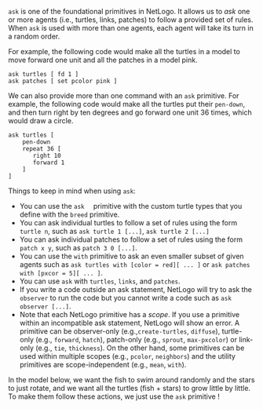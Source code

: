 `ask` is one of the foundational primitives in NetLogo. It allows us to *ask* one or more agents (i.e., turtles, links, patches) to follow a provided set of rules. When `ask` is used with more than one agents, each agent will take its turn in a random order. 



For example, the following code would make all the turtles in a model to move forward one unit and all the patches in a model pink.

```
ask turtles [ fd 1 ] 
ask patches [ set pcolor pink ]
```



We can also provide more than one command with an `ask` primitive. For example, the following code would make all the turtles put their `pen-down`, and then turn right by ten degrees and go forward one unit 36 times, which would draw a circle.

```
ask turtles [
	pen-down
	repeat 36 [
	   right 10
	   forward 1
	]
]
```



Things to keep in mind when using `ask`: 

* You can use the `ask  ` primitive with the custom turtle types that you define with the `breed` primitive. 
* You can ask individual turtles to follow a set of rules using the form `turtle n`, such as `ask turtle 1 [...]`, `ask turtle 2 [...]`
* You can ask individual patches to follow a set of rules using the form `patch x y`, such as `patch 3 0 [...]`.
* You can use the `with` primitive to ask an even smaller subset of given agents such as `ask turtles with [color = red][ ... ]` or `ask patches with [pxcor = 5][ ... ]`.
* You can use `ask` with `turtles`, `links`, and `patches`. 
* If you write a code outside an ask statement, NetLogo will try to ask the `observer` to run the code but you cannot write a code such as `ask observer [...]`. 
* Note that each NetLogo primitive has a *scope*. If you use a primitive within an incompatible ask statement, NetLogo will show an error.  A primitive can be observer-only (e.g.,`create-turtles`, `diffuse`), turtle-only (e.g., `forward`, `hatch`), patch-only (e.g., `sprout`, `max-pxcolor`) or link-only (e.g., `tie`, `thickness`). On the other hand, some primitives can be used within multiple scopes (e.g., `pcolor`, `neighbors`) and the utility primitives are scope-independent (e.g., `mean`, `with`).



In the model below, we want the fish to swim around randomly and the stars to just rotate, and we want all the turtles (fish + stars) to grow little by little. To make them follow these actions, we just use the `ask` primitive !